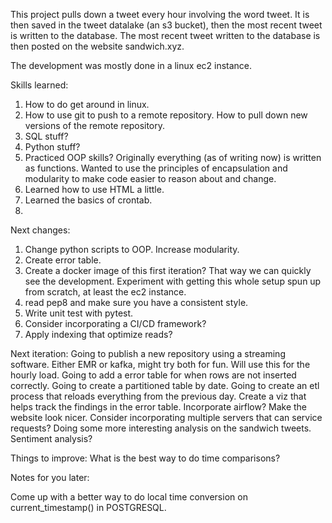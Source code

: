 This project pulls down a tweet every hour involving the word tweet. It is then saved in the tweet datalake (an s3 bucket), then the most recent tweet is written to the database. The most recent tweet written to the database is then posted on the website sandwich.xyz.

The development was mostly done in a linux ec2 instance. 

Skills learned:

1) How to do get around in linux.
2) How to use git to push to a remote repository. How to pull down new versions of the remote repository.
3) SQL stuff?
4) Python stuff?
5) Practiced OOP skills? Originally everything (as of writing now) is written as functions. Wanted to use the principles of encapsulation and modularity to make code easier to reason about and change.
6) Learned how to use HTML a little.
7) Learned the basics of crontab.
8)

Next changes:
1) Change python scripts to OOP. Increase modularity.
2) Create error table.
3) Create a docker image of this first iteration? That way we can quickly see the development. Experiment with getting this whole setup spun up from scratch, at least the ec2 instance.
4) read pep8 and make sure you have a consistent style.
5) Write unit test with pytest.
6) Consider incorporating a CI/CD framework?
7) Apply indexing that optimize reads?

Next iteration:
Going to publish a new repository using a streaming software. Either EMR or kafka, might try both for fun. Will use this for the hourly load. 
Going to add a error table for when rows are not inserted correctly.
Going to create a partitioned table by date.
Going to create an etl process that reloads everything from the previous day.
Create a viz that helps track the findings in the error table.
Incorporate airflow?
Make the website look nicer.
Consider incorporating multiple servers that can service requests?
Doing some more interesting analysis on the sandwich tweets. Sentiment analysis?

Things to improve:
What is the best way to do time comparisons?

Notes for you later:

Come up with a better way to do local time conversion on current_timestamp() in POSTGRESQL.
